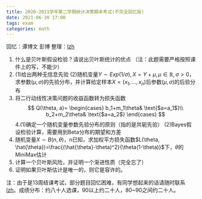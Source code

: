 ```yaml
---
title: 2020-2021学年第二学期统计决策期末考试(不完全回忆版)
date: 2021-06-30 17:00
tags: exam
categories: math
---
```


回忆：谭博文 彭博 整理：[lzh](https://github.com/Alexhaoge)

1. 什么是贝叶斯假设检验？请说出贝叶斯统计的优点
（注：此题需要严格按照课件上的写，不能少）
2. (1)给出两种无信息先验
(2)随机变量$Y\sim Exp(1/\sigma), X=Y+\mu, \mu\in\mathbb{R},\sigma\gt0$，求参数$(\mu, \sigma)$的先验分布，并计算给定样本$X=(x_1,...,x_n)$后参数$(\mu, \sigma)$的后验分布
3. 将二行动线性决策问题的收益函数转为损失函数
$$
Q(\theta, a)=
\begin{cases}
b_1+m_1\theta& \text{$a=a_1$}\\
b_2+m_2\theta& \text{$a=a_2$}
\end{cases}
$$
4.(1)确定一个随机变量参数先验分布的原则（指的是共轭先验） 
(2)Bayes假设检验计算，需要用到Beta分布的期望和方差
5. 随机变量$X\sim B(n,\theta)$，n已知，求加权平方损失函数$L(\theta, \hat{\theta})=\frac{(\hat{\theta}-\theta)^2}{\theta(1-\theta)}$下，$\theta$的MiniMax估计
6. 计算一个贝叶斯风险，并证明一个渐进性质（完全忘了） 
7. 证明如果贝叶斯估计是唯一的，则它是容许的。

注：由于是13周结课考试，部分题目回忆困难，有同学想起来的话请随时联系[lzh](https://github.com/Alexhaoge)。成绩分布：约八十人选课，90以上约二十人，80~90之间约二十人。
